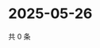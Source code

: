 # 2025-05-26

共 0 条

<!-- BEGIN ZHIHUQUESTIONS -->
<!-- 最后更新时间 Mon May 26 2025 01:09:01 GMT+0800 (China Standard Time) -->

<!-- END ZHIHUQUESTIONS -->
